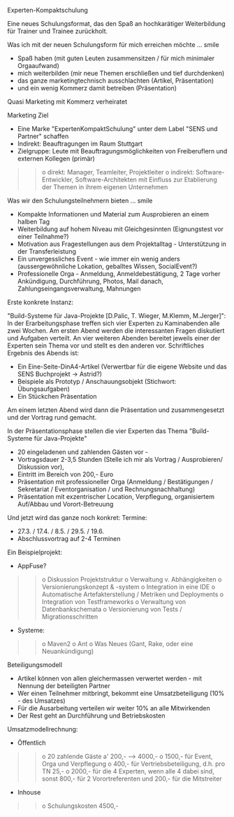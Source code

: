 Experten-Kompaktschulung

Eine neues Schulungsformat, das den Spaß an hochkarätiger Weiterbildung für Trainer und Trainee zurückholt.

Was ich mit der neuen Schulungsform für mich erreichen möchte ... smile

  * Spaß haben (mit guten Leuten zusammensitzen / für mich minimaler Orgaaufwand)
  * mich weiterbilden (mir neue Themen erschließen und tief durchdenken)
  * das ganze marketingtechnisch ausschlachten (Artikel, Präsentation)
  * und ein wenig Kommerz damit betreiben (Präsentation)

Quasi Marketing mit Kommerz verheiratet

Marketing Ziel

  * Eine Marke "ExpertenKompaktSchulung" unter dem Label "SENS und Partner" schaffen
  * Indirekt: Beauftragungen im Raum Stuttgart
  * Zielgruppe: Leute mit Beauftragungsmöglichkeiten von Freiberuflern und externen Kollegen (primär)
> > o direkt: Manager, Teamleiter, Projektleiter
> > o indirekt: Software-Entwickler, Software-Architekten mit Einfluss zur Etablierung der Themen in ihrem eigenen Unternehmen

Was wir den Schulungsteilnehmern bieten ... smile

  * Kompakte Informationen und Material zum Ausprobieren an einem halben Tag
  * Weiterbildung auf hohem Niveau mit Gleichgesinnten (Eignungstest vor einer Teilnahme?)
  * Motivation aus Fragestellungen aus dem Projektalltag - Unterstützung in der Transferleistung
  * Ein unvergessliches Event - wie immer ein wenig anders (aussergewöhnliche Lokation, geballtes Wissen, SocialEvent?)
  * Professionelle Orga - Anmeldung, Anmeldebestätigung, 2 Tage vorher Ankündigung, Durchführung, Photos, Mail danach, Zahlungseingangsverwaltung, Mahnungen

Erste konkrete Instanz:

"Build-Systeme für Java-Projekte [D.Palic, T. Wieger, M.Klemm, M.Jerger]":
In der Erarbeitungsphase treffen sich vier Experten zu Kaminabenden alle zwei Wochen. Am ersten Abend werden die interessanten Fragen diskutiert und Aufgaben verteilt. An vier weiteren Abenden bereitet jeweils einer der Experten sein Thema vor und stellt es den anderen vor. Schriftliches Ergebnis des Abends ist:

  * Ein Eine-Seite-DinA4-Artikel (Verwertbar für die eigene Website und das SENS Buchprojekt -> Astrid?)
  * Beispiele als Prototyp / Anschauungsobjekt (Stichwort: Übungsaufgaben)
  * Ein Stückchen Präsentation

Am einem letzten Abend wird dann die Präsentation und zusammengesetzt und der Vortrag rund gemacht.

In der Präsentationsphase stellen die vier Experten das Thema "Build-Systeme für Java-Projekte"

  * 20 eingeladenen und zahlenden Gästen vor -
  * Vortragsdauer 2-3,5 Stunden (Stelle ich mir als Vortrag / Ausprobieren/ Diskussion vor),
  * Eintritt im Bereich von 200,- Euro
  * Präsentation mit professioneller Orga (Anmeldung / Bestätigungen / Sekretariat / Eventorganisation / und Rechnungsnachhaltung)
  * Präsentation mit exzentrischer Location, Verpflegung, organisiertem Auf/Abbau und Vorort-Betreuung

Und jetzt wird das ganze noch konkret:
Termine:

  * 27.3. / 17.4. / 8.5. / 29.5. / 19.6.
  * Abschlussvortrag auf 2-4 Terminen

Ein Beispielprojekt:

  * AppFuse?
> > o Diskussion Projektstruktur
> > o Verwaltung v. Abhängigkeiten
> > o Versionierungskonzept & -system
> > o Integration in eine IDE
> > o Automatische Artefakterstellung / Metriken und Deployments
> > o Integration von Testframeworks
> > o Verwaltung von Datenbankschemata
> > o Versionierung von Tests / Migrationsschritten
  * Systeme:
> > o Maven2
> > o Ant
> > o Was Neues (Gant, Rake, oder eine Neuankündigung)

Beteiligungsmodell

  * Artikel können von allen gleichermassen verwertet werden - mit Nennung der beteiligten Partner
  * Wer einen Teilnehmer mitbringt, bekommt eine Umsatzbeteiligung (10% - des Umsatzes)
  * Für die Ausarbeitung verteilen wir weiter 10% an alle Mitwirkenden
  * Der Rest geht an Durchführung und Betriebskosten

Umsatzmodellrechnung:

  * Öffentlich
> > o 20 zahlende Gäste a' 200,- --> 4000,-
> > o 1500,- für Event, Orga und Verpflegung
> > o 400,- für Vertriebsbeteiligung, d.h. pro TN 25,-
> > o 2000,- für die 4 Experten, wenn alle 4 dabei sind, sonst 800,- für 2 Vorortreferenten und 200,- für die Mitstreiter
  * Inhouse
> > o Schulungskosten 4500,-
